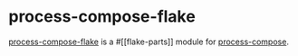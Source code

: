 # process-compose-flake

[process-compose-flake](https://community.flake.parts/process-compose-flake) is a #[[flake-parts]] module for [process-compose](https://github.com/F1bonacc1/process-compose).
